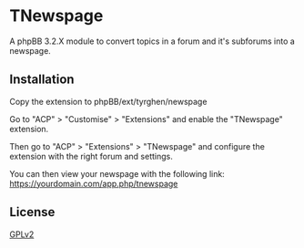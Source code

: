 # TNewspage

A phpBB 3.2.X module to convert topics in a forum and it's subforums into a newspage.

## Installation

Copy the extension to phpBB/ext/tyrghen/newspage

Go to "ACP" > "Customise" > "Extensions" and enable the "TNewspage" extension.

Then go to "ACP" > "Extensions" > "TNewspage" and configure the extension with the right forum and settings.

You can then view your newspage with the following link:
https://yourdomain.com/app.php/tnewspage

## License

[GPLv2](license.txt)
